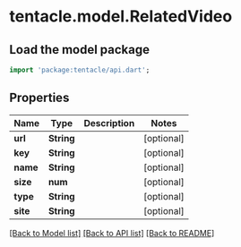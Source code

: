 # tentacle.model.RelatedVideo

## Load the model package
```dart
import 'package:tentacle/api.dart';
```

## Properties
Name | Type | Description | Notes
------------ | ------------- | ------------- | -------------
**url** | **String** |  | [optional] 
**key** | **String** |  | [optional] 
**name** | **String** |  | [optional] 
**size** | **num** |  | [optional] 
**type** | **String** |  | [optional] 
**site** | **String** |  | [optional] 

[[Back to Model list]](../README.md#documentation-for-models) [[Back to API list]](../README.md#documentation-for-api-endpoints) [[Back to README]](../README.md)


